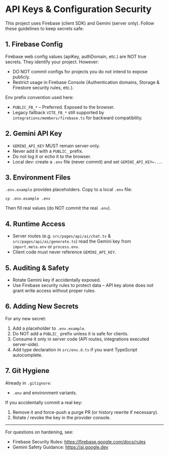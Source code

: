 # API Keys & Configuration Security

This project uses Firebase (client SDK) and Gemini (server only). Follow these guidelines to keep secrets safe:

## 1. Firebase Config
Firebase web config values (apiKey, authDomain, etc.) are NOT true secrets. They identify your project. However:
- DO NOT commit configs for projects you do not intend to expose publicly.
- Restrict usage in Firebase Console (Authentication domains, Storage & Firestore security rules, etc.).

Env prefix convention used here:
- `PUBLIC_FB_*` – Preferred. Exposed to the browser.
- Legacy fallback `VITE_FB_*` still supported by `integrations/members/firebase.ts` for backward compatibility.

## 2. Gemini API Key
- `GEMINI_API_KEY` MUST remain server-only.
- Never add it with a `PUBLIC_` prefix.
- Do not log it or echo it to the browser.
- Local dev: create a `.env` file (never commit) and set `GEMINI_API_KEY=...`.

## 3. Environment Files
`.env.example` provides placeholders. Copy to a local `.env` file:

```
cp .env.example .env
```

Then fill real values (do NOT commit the real `.env`).

## 4. Runtime Access
- Server routes (e.g. `src/pages/api/ai/chat.ts` & `src/pages/api/ai/generate.ts`) read the Gemini key from `import.meta.env` or `process.env`.
- Client code must never reference `GEMINI_API_KEY`.

## 5. Auditing & Safety
- Rotate Gemini key if accidentally exposed.
- Use Firebase security rules to protect data – API key alone does not grant write access without proper rules.

## 6. Adding New Secrets
For any new secret:
1. Add a placeholder to `.env.example`.
2. Do NOT add a `PUBLIC_` prefix unless it is safe for clients.
3. Consume it only in server code (API routes, integrations executed server-side).
4. Add type declaration in `src/env.d.ts` if you want TypeScript autocomplete.

## 7. Git Hygiene
Already in `.gitignore`:
- `.env` and environment variants.

If you accidentally commit a real key:
1. Remove it and force-push a purge PR (or history rewrite if necessary).
2. Rotate / revoke the key in the provider console.

---
For questions on hardening, see:
- Firebase Security Rules: https://firebase.google.com/docs/rules
- Gemini Safety Guidance: https://ai.google.dev
